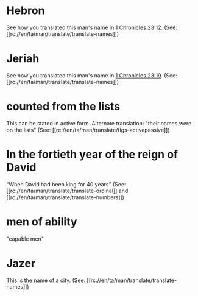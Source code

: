 # Hebron

See how you translated this man's name in [1 Chronicles 23:12](../23/12.md). (See: [[rc://en/ta/man/translate/translate-names]])

# Jeriah

See how you translated this man's name in [1 Chronicles 23:19](../23/19.md). (See: [[rc://en/ta/man/translate/translate-names]])

# counted from the lists

This can be stated in active form. Alternate translation: "their names were on the lists" (See: [[rc://en/ta/man/translate/figs-activepassive]])

# In the fortieth year of the reign of David

"When David had been king for 40 years" (See: [[rc://en/ta/man/translate/translate-ordinal]] and [[rc://en/ta/man/translate/translate-numbers]])

# men of ability

"capable men"

# Jazer

This is the name of a city. (See: [[rc://en/ta/man/translate/translate-names]])

